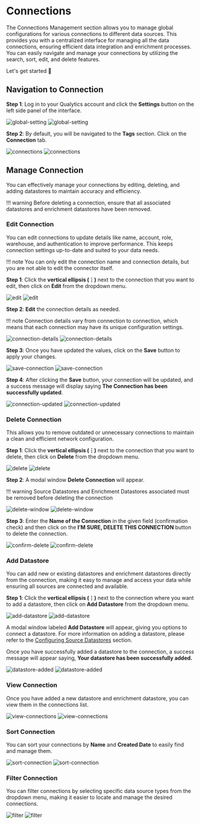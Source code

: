 # Connections

The Connections Management section allows you to manage global configurations for various connections to different data sources. This provides you with a centralized interface for managing all the data connections, ensuring efficient data integration and enrichment processes. You can easily navigate and manage your connections by utilizing the search, sort, edit, and delete features.

Let's get started 🚀

## Navigation to Connection

**Step 1**: Log in to your Qualytics account and click the **Settings** button on the left side panel of the interface. 

![global-setting](../../assets/connections/global-setting-light-1.png#only-light)
![global-setting](../../assets/connections/global-setting-dark-1.png#only-dark)

**Step 2**: By default, you will be navigated to the **Tags** section. Click on the **Connection** tab.

![connections](../../assets/connections/connections-light-2.png#only-light)
![connections](../../assets/connections/connections-dark-2.png#only-dark)

## Manage Connection

You can effectively manage your connections by editing, deleting, and adding datastores to maintain accuracy and efficiency.

!!! warning
    Before deleting a connection, ensure that all associated datastores and enrichment datastores have been removed.

### Edit Connection

You can edit connections to update details like name, account, role, warehouse, and authentication to improve performance. This keeps connection settings up-to-date and suited to your data needs.

!!! note
    You can only edit the connection name and connection details, but you are not able to edit the connector itself.

**Step 1**: Click the **vertical ellipsis (⋮)** next to the connection that you want to edit, then click on **Edit** from the dropdown menu.

![edit](../../assets/connections/edit-light-3.png#only-light)
![edit](../../assets/connections/edit-dark-3.png#only-dark)

**Step 2**: **Edit** the connection details as needed.

!!! note 
    Connection details vary from connection to connection, which means that each connection may have its unique configuration settings.

![connection-details](../../assets/connections/connection-details-light-4.png#only-light)
![connection-details](../../assets/connections/connection-details-dark-4.png#only-dark)

**Step 3**: Once you have updated the values, click on the **Save** button to apply your changes.

![save-connection](../../assets/connections/save-connection-light-5.png#only-light)
![save-connection](../../assets/connections/save-connection-dark-5.png#only-dark)

**Step 4**: After clicking the **Save** button, your connection will be updated, and a success message will display saying **The Connection has been successfully updated**.

![connection-updated](../../assets/connections/connection-updated-light-6.png#only-light)
![connection-updated](../../assets/connections/connection-updated-dark-6.png#only-dark)

### Delete Connection

This allows you to remove outdated or unnecessary connections to maintain a clean and efficient network configuration.

**Step 1**: Click the **vertical ellipsis (⋮)** next to the connection that you want to delete, then click on **Delete** from the dropdown menu.

![delete](../../assets/connections/delete-light-7.png#only-light)
![delete](../../assets/connections/delete-dark-7.png#only-dark)

**Step 2**: A modal window **Delete Connection** will appear.

!!! warning 
    Source Datastores and Enrichment Datastores associated must be removed before deleting the connection

![delete-window](../../assets/connections/delete-window-light-8.png#only-light)
![delete-window](../../assets/connections/delete-window-dark-8.png#only-dark)

**Step 3**: Enter the **Name of the Connection** in the given field (confirmation check) and then click on the **I’M SURE, DELETE THIS CONNECTION** button to delete the connection.

![confirm-delete](../../assets/connections/confirm-delete-light-9.png#only-light)
![confirm-delete](../../assets/connections/confirm-delete-dark-9.png#only-dark)

### Add Datastore

You can add new or existing datastores and enrichment datastores directly from the connection, making it easy to manage and access your data while ensuring all sources are connected and available.

**Step 1**: Click the **vertical ellipsis (⋮)** next to the connection where you want to add a datastore, then click on **Add Datastore** from the dropdown menu.

![add-datastore](../../assets/connections/add-datastore-light-10.png#only-light)
![add-datastore](../../assets/connections/add-datastore-dark-10.png#only-dark)

A modal window labeled **Add Datastore** will appear, giving you options to connect a datastore. For more information on adding a datastore, please refer to the [Configuring Source Datastores](../../add-datastores/overview-of-a-datastore.md#configuring-source-datastores) section.

Once you have successfully added a datastore to the connection, a success message will appear saying, **Your datastore has been successfully added.**

![datastore-added](../../assets/connections/datastore-added-light-11.png#only-light)
![datastore-added](../../assets/connections/datastore-added-dark-11.png#only-dark)

### View Connection

Once you have added a new datastore and enrichment datastore, you can view them in the connections list.

![view-connections](../../assets/connections/view-connections-light-12.png#only-light)
![view-connections](../../assets/connections/view-connections-dark-12.png#only-dark)

### Sort Connection

You can sort your connections by **Name** and **Created Date** to easily find and manage them.

![sort-connection](../../assets/connections/sort-connection-light-13.png#only-light)
![sort-connection](../../assets/connections/sort-connection-dark-13.png#only-dark)

### Filter Connection

You can filter connections by selecting specific data source types from the dropdown menu, making it easier to locate and manage the desired connections.

![filter](../../assets/connections/filter-light-14.png#only-light)
![filter](../../assets/connections/filter-dark-14.png#only-dark)